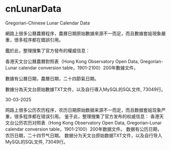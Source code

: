 # cnLunarData
Gregorian-Chinese Lunar Calendar Data

網路上很多公曆農曆程序，農曆日期原始數據來源不一而足，而且數據套娃現象嚴重，很多程序都在錯誤引用。

鑑於此，整理搜集了官方發布的權威信息：

香港天文台公曆農曆對照表（Hong Kong Observatory Open Data, Gregorian-Lunar calendar conversion table，1901-2100）200年數據文件。

數據有公曆日期，農曆日期，二十四節氣日期。

數據分為天文台原始數據TXT文件，以及自行導入MySQL的SQL文件, 73049行。

30-03-2025

网路上很多公历农历程序，农历日期原始数据来源不一而足，而且数据套娃现象严重，很多程序都在错误引用。
鉴于此，整理搜集了官方发布的权威信息：
香港天文台公历农历对照表（Hong Kong Observatory Open Data, Gregorian-Lunar calendar conversion table，1901-2100）200年数据文件。
数据有公历日期，农历日期，二十四节气日期。
数据分为天文台原始数据TXT文件，以及自行导入MySQL的SQL文件, 73049行。
